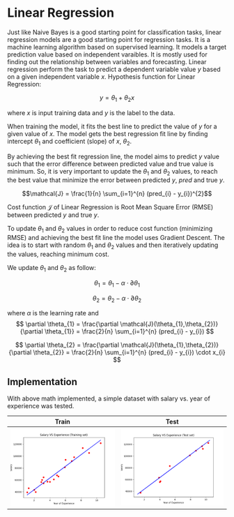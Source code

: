 # Linear Regression

Just like Naive Bayes is a good starting point for classification tasks, linear regression models are a good starting point for regression tasks. It is a machine learning algorithm based on supervised learning. It models a target prediction value based on independent varaibles. It is mostly used for finding out the relationship between variables and forecasting. Linear regression perform the task to predict a dependent variable value $y$ based on a given independent variable $x$. Hypothesis function for Linear Regression:

```math
y = \theta_{1} + \theta_{2} x
```

where $x$ is input training data and $y$ is the label to the data.

When training the model, it fits the best line to predict the value of $y$ for a given value of $x$. The model gets the best regression fit line by finding intercept $\theta_{1}$ and coefficient (slope) of $x$, $\theta_{2}$. 

By achieving the best fit regression line, the model aims to predict $y$ value such that the error difference between predicted value and true value is minimum. So, it is very important to update the $\theta_{1}$ and $\theta_{2}$ values, to reach the best value that minimize the error between predicted $y$, $pred$ and true $y$.

```math
\mathcal{J} = \frac{1}{n} \sum_{i=1}^{n} (pred_{i} - y_{i})^{2}
```

Cost function $\mathcal{J}$ of Linear Regression is Root Mean Square Error (RMSE) between predicted $y$ and true $y$.

To update $\theta_{1}$ and $\theta_{2}$ values in order to reduce cost function (minimizing RMSE) and achieving the best fit line the model uses Gradient Descent. The idea is to start with random $\theta_{1}$ and $\theta_{2}$ values and then iteratively updating the values, reaching minimum cost. 

We update $\theta_{1}$ and $\theta_{2}$ as follow:

```math
\theta_{1} = \theta_{1} - \alpha \cdot \partial \theta_{1}
```

```math
\theta_{2} = \theta_{2} - \alpha \cdot \partial \theta_{2}
```

where $\alpha$ is the learning rate and 
$$
\partial \theta_{1} = \frac{\partial \mathcal{J}(\theta_{1},\theta_{2})}{\partial \theta_{1}} = \frac{2}{n} \sum_{i=1}^{n} (pred_{i} - y_{i})
$$ 

$$
\partial \theta_{2} = \frac{\partial \mathcal{J}(\theta_{1},\theta_{2})}{\partial \theta_{2}} = \frac{2}{n} \sum_{i=1}^{n} (pred_{i} - y_{i}) \cdot x_{i}
$$


## Implementation

With above math implemented, a simple dataset with salary vs. year of experience was tested.

| Train | Test |
|:--------------:|:-----------:|
|![Train plot](assets/train.png)|![Test plot](assets/test.png)|